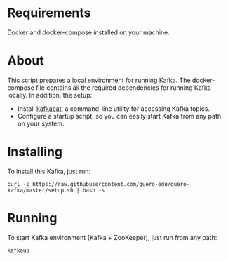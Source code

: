 # Requirements
Docker and docker-compose installed on your machine.

# About
This script prepares a local environment for running Kafka. The docker-compose file contains all the required 
dependencies for running Kafka locally. In addition, the setup:

  - Install [kafkacat](https://github.com/edenhill/kafkacat), a command-line utility for accessing Kafka topics.  
  - Configure a startup script, so you can easily start Kafka from any path on your system. 

# Installing
To install this Kafka, just run:

``` 
curl -s https://raw.githubusercontent.com/quero-edu/quero-kafka/master/setup.sh | bash -s
```

# Running
To start Kafka environment (Kafka + ZooKeeper), just run from any path:
```
kafkaup
``` 
